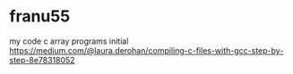 # franu55
my code
c array programs
initial
https://medium.com/@laura.derohan/compiling-c-files-with-gcc-step-by-step-8e78318052